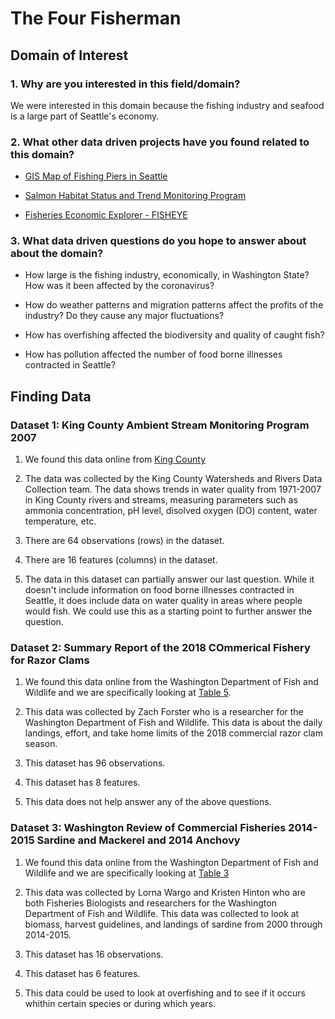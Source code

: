 # The Four Fisherman

## Domain of Interest
### 1. Why are you interested in this field/domain?
We were interested in this domain because the fishing industry and seafood is a large part of Seattle's economy.

### 2. What other data driven projects have you found related to this domain?

  - [GIS Map of Fishing Piers in Seattle](https://data.seattle.gov/Parks-and-Recreation/Seattle-Parks-and-Recreation-GIS-Map-Layer-Shapefi/rnss-rcmd)

  - [Salmon Habitat Status and Trend Monitoring Program](https://www.fisheries.noaa.gov/resource/map/salmon-habitat-status-and-trend-monitoring-program-data)

  - [Fisheries Economic Explorer - FISHEYE](https://dataexplorer.northwestscience.fisheries.noaa.gov/fisheye/)

### 3. What data driven questions do you hope to answer about about the domain?

  - How large is the fishing industry, economically, in Washington State? How was it been affected by the coronavirus?
  
  - How do weather patterns and migration patterns affect the profits of the industry? Do they cause any major fluctuations?
  
  - How has overfishing affected the biodiversity and quality of caught fish?
  
  - How has pollution affected the number of food borne illnesses contracted in Seattle?


## Finding Data
### Dataset 1: King County Ambient Stream Monitoring Program 2007
  1. We found this data online from [King County](https://www.kingcounty.gov/~/media/services/environment/watersheds/streams-data/StreamTrendSummary2007.ashx?la=en)

  2. The data was collected by the King County Watersheds and Rivers Data Collection team. The data shows trends in water quality from 1971-2007 in King County rivers and         streams, measuring parameters such as ammonia concentration, pH level, disolved oxygen (DO) content, water temperature, etc.

 3. There are 64 observations (rows) in the dataset.

 4. There are 16 features (columns) in the dataset.

 5. The data in this dataset can partially answer our last question. While it doesn't include information on food borne illnesses contracted in Seattle, it does include data on     water quality in areas where people would fish. We could use this as a starting point to further answer the question.

### Dataset 2: Summary Report of the 2018 COmmerical Fishery for Razor Clams
  1. We found this data online from the Washington Department of Fish and Wildlife and we are specifically looking at [Table 5](https://wdfw.wa.gov/sites/default/files/publications/02115/wdfw02115.pdf).
    
  2. This data was collected by Zach Forster who is a researcher for the Washington Department of Fish and Wildlife. This data is about the daily landings, effort, and take home limits of the 2018 commercial razor clam season.
  
  3. This dataset has 96 observations.
  
  4. This dataset has 8 features.
  
  5. This data does not help answer any of the above questions.
  

### Dataset 3: Washington Review of Commercial Fisheries 2014-2015 Sardine and Mackerel and 2014 Anchovy
  1. We found this data online from the Washington Department of Fish and Wildlife and we are specifically looking at [Table 3](https://wdfw.wa.gov/sites/default/files/publications/01883/wdfw01883.pdf)

  2. This data was collected by Lorna Wargo and Kristen Hinton who are both Fisheries Biologists and researchers for the Washington Department of Fish and Wildlife. This data was collected to look at biomass, harvest guidelines, and landings of sardine from 2000 through 2014-2015.
  
  3. This dataset has 16 observations.
  
  4. This dataset has 6 features.
  
  5. This data could be used to look at overfishing and to see if it occurs whithin certain species or during which years.
